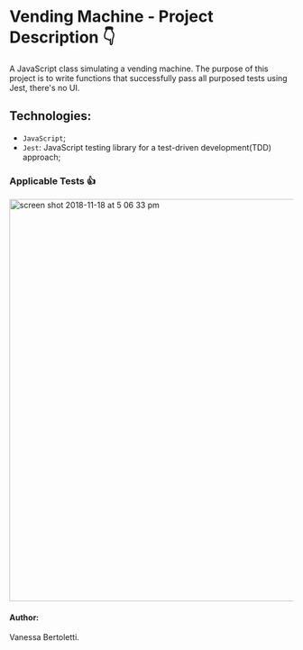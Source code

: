 # Vending Machine - Project Description :point_down:

A JavaScript class simulating a vending machine. 
The purpose of this project is to write functions that successfully pass all purposed tests using Jest, there's no UI. 

## Technologies: 

- `JavaScript`;
- `Jest`: JavaScript testing library for a test-driven development(TDD) approach;

### Applicable Tests :thumbsup:

<img width="714" alt="screen shot 2018-11-18 at 5 06 33 pm" src="https://user-images.githubusercontent.com/40447526/48681276-588ab400-eb56-11e8-9566-d17f73e9ed4f.png">

#### Author: 
Vanessa Bertoletti.







